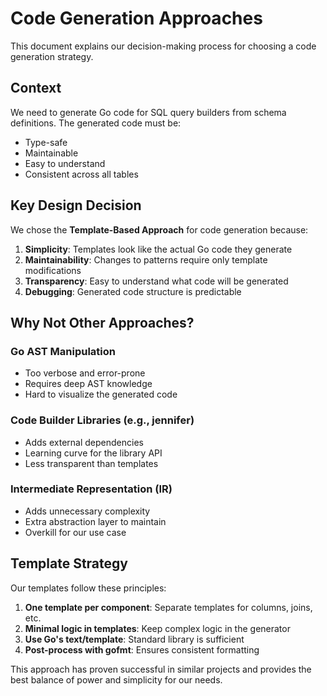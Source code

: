 # Code Generation Approaches

This document explains our decision-making process for choosing a code generation strategy.

## Context

We need to generate Go code for SQL query builders from schema definitions. The generated code must be:
- Type-safe
- Maintainable
- Easy to understand
- Consistent across all tables

## Key Design Decision

We chose the **Template-Based Approach** for code generation because:

1. **Simplicity**: Templates look like the actual Go code they generate
2. **Maintainability**: Changes to patterns require only template modifications
3. **Transparency**: Easy to understand what code will be generated
4. **Debugging**: Generated code structure is predictable

## Why Not Other Approaches?

### Go AST Manipulation
- Too verbose and error-prone
- Requires deep AST knowledge
- Hard to visualize the generated code

### Code Builder Libraries (e.g., jennifer)
- Adds external dependencies
- Learning curve for the library API
- Less transparent than templates

### Intermediate Representation (IR)
- Adds unnecessary complexity
- Extra abstraction layer to maintain
- Overkill for our use case

## Template Strategy

Our templates follow these principles:

1. **One template per component**: Separate templates for columns, joins, etc.
2. **Minimal logic in templates**: Keep complex logic in the generator
3. **Use Go's text/template**: Standard library is sufficient
4. **Post-process with gofmt**: Ensures consistent formatting

This approach has proven successful in similar projects and provides the best balance of power and simplicity for our needs.